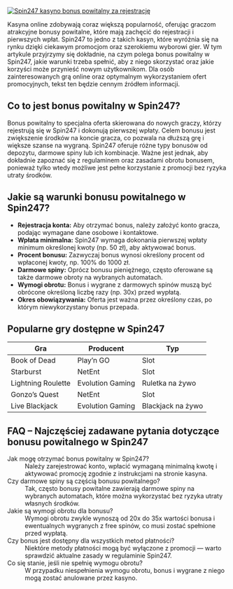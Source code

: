 [![Spin247 kasyno bonus powitalny za rejestrację](https://123-caf.pages.dev/gitsignup.png)](https://vrmoo.ru/Bt82HjjY)

<p>Kasyna online zdobywają coraz większą popularność, oferując graczom atrakcyjne bonusy powitalne, które mają zachęcić do rejestracji i pierwszych wpłat. Spin247 to jedno z takich kasyn, które wyróżnia się na rynku dzięki ciekawym promocjom oraz szerokiemu wyborowi gier. W tym artykule przyjrzymy się dokładnie, na czym polega bonus powitalny w Spin247, jakie warunki trzeba spełnić, aby z niego skorzystać oraz jakie korzyści może przynieść nowym użytkownikom. Dla osób zainteresowanych grą online oraz optymalnym wykorzystaniem ofert promocyjnych, tekst ten będzie cennym źródłem informacji.</p>  <h2>Co to jest bonus powitalny w Spin247?</h2> <p>Bonus powitalny to specjalna oferta skierowana do nowych graczy, którzy rejestrują się w Spin247 i dokonują pierwszej wpłaty. Celem bonusu jest zwiększenie środków na koncie gracza, co pozwala na dłuższą grę i większe szanse na wygraną. Spin247 oferuje różne typy bonusów od depozytu, darmowe spiny lub ich kombinacje. Ważne jest jednak, aby dokładnie zapoznać się z regulaminem oraz zasadami obrotu bonusem, ponieważ tylko wtedy możliwe jest pełne korzystanie z promocji bez ryzyka utraty środków.</p>  <h2>Jakie są warunki bonusu powitalnego w Spin247?</h2> <ul>   <li><strong>Rejestracja konta:</strong> Aby otrzymać bonus, należy założyć konto gracza, podając wymagane dane osobowe i kontaktowe.</li>   <li><strong>Wpłata minimalna:</strong> Spin247 wymaga dokonania pierwszej wpłaty minimum określonej kwoty (np. 50 zł), aby aktywować bonus.</li>   <li><strong>Procent bonusu:</strong> Zazwyczaj bonus wynosi określony procent od wpłaconej kwoty, np. 100% do 1000 zł.</li>   <li><strong>Darmowe spiny:</strong> Oprócz bonusu pieniężnego, często oferowane są także darmowe obroty na wybranych automatach.</li>   <li><strong>Wymogi obrotu:</strong> Bonus i wygrane z darmowych spinów muszą być obrócone określoną liczbę razy (np. 30x) przed wypłatą.</li>   <li><strong>Okres obowiązywania:</strong> Oferta jest ważna przez określony czas, po którym niewykorzystany bonus przepada.</li> </ul>  <h2>Popularne gry dostępne w Spin247</h2> <table>   <thead>     <tr>       <th>Gra</th>       <th>Producent</th>       <th>Typ</th>     </tr>   </thead>   <tbody>     <tr>       <td>Book of Dead</td>       <td>Play’n GO</td>       <td>Slot</td>     </tr>     <tr>       <td>Starburst</td>       <td>NetEnt</td>       <td>Slot</td>     </tr>     <tr>       <td>Lightning Roulette</td>       <td>Evolution Gaming</td>       <td>Ruletka na żywo</td>     </tr>     <tr>       <td>Gonzo’s Quest</td>       <td>NetEnt</td>       <td>Slot</td>     </tr>     <tr>       <td>Live Blackjack</td>       <td>Evolution Gaming</td>       <td>Blackjack na żywo</td>     </tr>   </tbody> </table>  <h2>FAQ – Najczęściej zadawane pytania dotyczące bonusu powitalnego w Spin247</h2> <dl>   <dt>Jak mogę otrzymać bonus powitalny w Spin247?</dt>   <dd>Należy zarejestrować konto, wpłacić wymaganą minimalną kwotę i aktywować promocję zgodnie z instrukcjami na stronie kasyna.</dd>    <dt>Czy darmowe spiny są częścią bonusu powitalnego?</dt>   <dd>Tak, często bonusy powitalne zawierają darmowe spiny na wybranych automatach, które można wykorzystać bez ryzyka utraty własnych środków.</dd>    <dt>Jakie są wymogi obrotu dla bonusu?</dt>   <dd>Wymogi obrotu zwykle wynoszą od 20x do 35x wartości bonusa i ewentualnych wygranych z free spinów, co musi zostać spełnione przed wypłatą.</dd>    <dt>Czy bonus jest dostępny dla wszystkich metod płatności?</dt>   <dd>Niektóre metody płatności mogą być wyłączone z promocji — warto sprawdzić aktualne zasady w regulaminie Spin247.</dd>    <dt>Co się stanie, jeśli nie spełnię wymogu obrotu?</dt>   <dd>W przypadku niespełnienia wymogu obrotu, bonus i wygrane z niego mogą zostać anulowane przez kasyno.</dd> </dl>